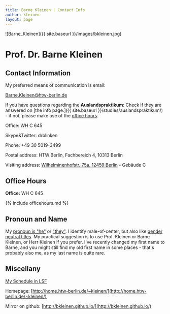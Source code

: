 ```yaml
---
title: Barne Kleinen | Contact Info
author: kleinen
layout: page
---
```

<span class = "float-right">
![Barne_Kleinen]({{ site.baseurl }}/images/bkleinen.jpg)
</span>

# Prof. Dr. Barne Kleinen

## Contact Information

My preferred means of communication is email:

Barne.Kleinen@htw-berlin.de

If you have questions regarding the **Auslandspraktikum:**
Check if they are answered on [the info page.]({{ site.baseurl }}/studies/auslandspraktikum/) - if
not, please make use of the [office hours](#office-hours).

Office: WH C 645

Skype&Twitter: drblinken

Phone: +49 30 5019-3499

Postal address:
HTW Berlin, Fachbereich 4, 10313 Berlin

Visiting address:
[Wilhelminenhofstr. 75a, 12459 Berlin](https://www.htw-berlin.de/campus/campus-wilhelminenhof/) - Gebäude C


## Office Hours
**Office:** WH C 645

  {% include officehours.md %}


## Pronoun and Name

My [pronoun is \"he\"](http://pronoun.is/he) or [\"they\"](http://pronoun.is/they).
I identify male-of-center, but also like [gender neutral titles](http://nonbinary.org/wiki/Gender_neutral_titles). My practical suggestion
is to use Prof. Kleinen or Barne Kleinen, or Herr Kleinen if you prefer.
I've recently changed my first name to Barne, and you might still
find my old first name in some places - that's probably also me, as my last name is quite rare.

## Miscellany

[My Schedule in LSF](https://lsf.htw-berlin.de/qisserver/rds?state=wplan&act=DDozent&pool=DDozent&show=plan&P.vx=kurz&personal.pid=3545)

Homepage: [http://home.htw-berlin.de/~kleinen/](http://home.htw-berlin.de/~kleinen/)

Mirror on github: [http://bkleinen.github.io/](http://bkleinen.github.io/)
